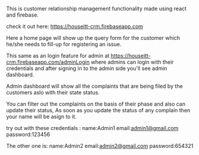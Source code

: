 This is customer relationship management functionality made using react and firebase.

check it out here: https://houseitt-crm.firebaseapp.com

Here a home page will show up the query form for the customer which he/she needs to fill-up for registering an issue.

This same as an login feature for admin at https://houseitt-crm.firebaseapp.com/adminLogin where admins can login with their credentials and after signing in to the admin side you'll see admin dashboard.

Admin dashboard will show all the complaints that are being filed by the customers aslo with their state status.

You can filter out the complaints on the basis of their phase and also can update their status, As soon as you update the status of any complain then your name will be asign to it.

try out with these credentials :
name:Admin1
email:admin1@gmail.com
password:123456

The other one is:
name:Admin2
email:admin2@gmail.com
password:654321
